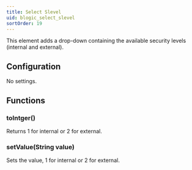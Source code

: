 ```yaml
---
title: Select Slevel
uid: blogic_select_slevel
sortOrder: 19
---
```


This element adds a drop-down containing the available security levels (internal and external).

## Configuration

No settings.

## Functions

### toIntger()

Returns 1 for internal or 2 for external.

### setValue(String value)

Sets the value, 1 for internal or 2 for external.
